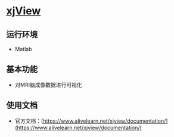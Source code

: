 # [xjView](https://www.alivelearn.net/xjview/)

## 运行环境

* Matlab

## 基本功能

* 对MRI脑成像数据进行可视化

## 使用文档

* 官方文档：[https://www.alivelearn.net/xjview/documentation/](https://www.alivelearn.net/xjview/documentation/)